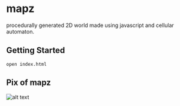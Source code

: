 # mapz

procedurally generated 2D world made using javascript and cellular automaton.

## Getting Started

```open index.html```

## Pix of mapz
![alt text](images/Group.png)